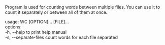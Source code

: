 Program is used for counting words between multiple files. You can use it to count it separately or between all of them at once.

usage: WC [OPTION]...  [FILE]...  
options:  
-h, --help  to print help manual  
-s, --separate-files   count words for each file separated
